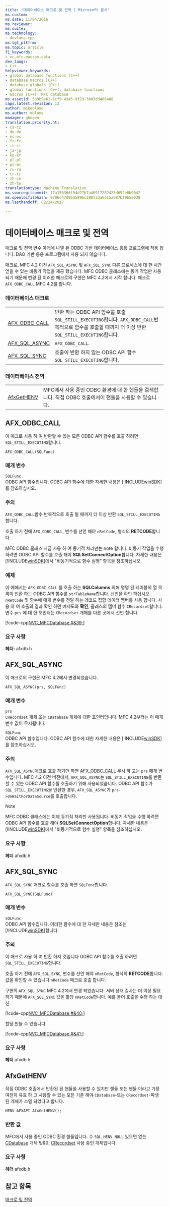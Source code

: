 ```yaml
---
title: "데이터베이스 매크로 및 전역 | Microsoft 문서"
ms.custom: 
ms.date: 11/04/2016
ms.reviewer: 
ms.suite: 
ms.technology:
- devlang-cpp
ms.tgt_pltfrm: 
ms.topic: article
f1_keywords:
- vc.mfc.macros.data
dev_langs:
- C++
helpviewer_keywords:
- global database functions [C++]
- database macros [C++]
- database globals [C++]
- global functions [C++], database functions
- macros [C++], MFC database
ms.assetid: 5b9b9e61-1cf9-4345-9f29-3807dd466488
caps.latest.revision: 13
author: mikeblome
ms.author: mblome
manager: ghogen
translation.priority.ht:
- cs-cz
- de-de
- es-es
- fr-fr
- it-it
- ja-jp
- ko-kr
- pl-pl
- pt-br
- ru-ru
- tr-tr
- zh-cn
- zh-tw
translationtype: Machine Translation
ms.sourcegitcommit: 17a158366f94d27b7a46917282425d652e6b9042
ms.openlocfilehash: 9706c47d9bd5996c28873da6a15a687bf9b5e038
ms.lasthandoff: 02/24/2017

---
```

# <a name="database-macros-and-globals"></a>데이터베이스 매크로 및 전역
매크로 및 전역 변수 아래에 나열 된 ODBC 기반 데이터베이스 응용 프로그램에 적용 됩니다. DAO 기반 응용 프로그램에서 사용 되지 않습니다.  
  
 매크로, MFC 4.2 이전 `AFX_SQL_ASYNC` 및 `AFX_SQL_SYNC` 다른 프로세스에 대 한 시간 얻을 수 있는 비동기 작업을 제공 했습니다. MFC ODBC 클래스에는 동기 작업만 사용 되기 때문에 변경 된 이러한 매크로의 구현은 MFC 4.2에서 시작 합니다. 매크로 `AFX_ODBC_CALL` MFC 4.2를 합니다.  
  
### <a name="database-macros"></a>데이터베이스 매크로  
  
|||  
|-|-|  
|[AFX_ODBC_CALL](#afx_odbc_call)|반환 하는 ODBC API 함수를 호출 `SQL_STILL_EXECUTING`합니다. `AFX_ODBC_CALL`반복적으로 함수를 호출할 때까지 더 이상 반환 `SQL_STILL_EXECUTING`합니다.|  
|[AFX_SQL_ASYNC](#afx_sql_async)|`AFX_ODBC_CALL`.|  
|[AFX_SQL_SYNC](#afx_sql_sync)|호출이 반환 하지 않는 ODBC API 함수 `SQL_STILL_EXECUTING`합니다.|  
  
### <a name="database-globals"></a>데이터베이스 전역  
  
|||  
|-|-|  
|[AfxGetHENV](#afxgethenv)|MFC에서 사용 중인 ODBC 환경에 대 한 핸들을 검색합니다. 직접 ODBC 호출에서이 핸들을 사용할 수 있습니다.|  
  
##  <a name="a-nameafxodbccalla--afxodbccall"></a><a name="afx_odbc_call"></a>AFX_ODBC_CALL  
 이 매크로 사용 하 여 반환할 수 있는 모든 ODBC API 함수를 호출 하려면 `SQL_STILL_EXECUTING`합니다.  
  
```  
AFX_ODBC_CALL(SQLFunc)  
```  
  
### <a name="parameters"></a>매개 변수  
 `SQLFunc`  
 ODBC API 함수입니다. ODBC API 함수에 대한 자세한 내용은 [!INCLUDE[winSDK](../../atl/includes/winsdk_md.md)]를 참조하십시오.  
  
### <a name="remarks"></a>주의  
 `AFX_ODBC_CALL`함수 반복적으로 호출 될 때까지 더 이상 반환 `SQL_STILL_EXECUTING`합니다.  
  
 호출 하기 전에 `AFX_ODBC_CALL`, 변수를 선언 해야 `nRetCode`, 형식의 **RETCODE**합니다.  
  
 MFC ODBC 클래스 지금 사용 하 여 동기적 처리만는 note 합니다. 비동기 작업을 수행 하려면 ODBC API 함수를 호출 해야 **SQLSetConnectOption**합니다. 자세한 내용은 [!INCLUDE[winSDK](../../atl/includes/winsdk_md.md)]에서 "비동기적으로 함수 실행" 항목을 참조하십시오.  

  
### <a name="example"></a>예제  
 이 예에서는 `AFX_ODBC_CALL` 를 호출 하는 **SQLColumns** 의해 명명 된 테이블의 열 목록이 반환 하는 ODBC API 함수를 `strTableName`합니다. 선언을 확인 하십시오 `nRetCode` 및 함수에 매개 변수를 전달 하는 레코드 집합 데이터 멤버를 사용 합니다. 사용 하 여 호출의 결과 확인 하면 예제도와 **확인**, 클래스의 멤버 함수 `CRecordset`합니다. 변수 `prs` 에 대 한 포인터는 `CRecordset` 개체를 다른 곳에서 선언 합니다.  
  
 [!code-cpp[NVC_MFCDatabase #&39;](../../mfc/codesnippet/cpp/database-macros-and-globals_1.cpp)]  

### <a name="requirements"></a>요구 사항  
 **헤더:** afxdb.h  

##  <a name="a-nameafxsqlasynca--afxsqlasync"></a><a name="afx_sql_async"></a>AFX_SQL_ASYNC  
 이 매크로의 구현은 MFC 4.2에서 변경되었습니다.  
  
```   
AFX_SQL_ASYNC(prs, SQLFunc)   
```  
  
### <a name="parameters"></a>매개 변수  
 `prs`  
 `CRecordset` 개체 또는 `CDatabase` 개체에 대한 포인터입니다. MFC 4.2부터는 이 매개 변수 값이 무시됩니다.  
  
 `SQLFunc`  
 ODBC API 함수입니다. ODBC API 함수에 대한 자세한 내용은 [!INCLUDE[winSDK](../../atl/includes/winsdk_md.md)]를 참조하십시오.  
  
### <a name="remarks"></a>주의  
 `AFX_SQL_ASYNC`매크로 호출 하기만 하면 [AFX_ODBC_CALL](#afx_odbc_call) 무시 하 고는 `prs` 매개 변수입니다. MFC 4.2 이전 버전에서, `AFX_SQL_ASYNC`는 `SQL_STILL_EXECUTING`를 반환할 수 있는 ODBC API 함수를 호출하기 위해 사용되었습니다. ODBC API 함수가 `SQL_STILL_EXECUTING`을 반환한 경우, `AFX_SQL_ASYNC`가 `prs->OnWaitForDataSource`를 호출합니다.  
  
> [!NOTE]
>  MFC ODBC 클래스에는 이제 동기적 처리만 사용됩니다. 비동기 작업을 수행 하려면 ODBC API 함수를 호출 해야 **SQLSetConnectOption**합니다. 자세한 내용은 [!INCLUDE[winSDK](../../atl/includes/winsdk_md.md)]에서 "비동기적으로 함수 실행" 항목을 참조하십시오.  
  
### <a name="requirements"></a>요구 사항  
  **헤더** afxdb.h  
  
##  <a name="a-nameafxsqlsynca--afxsqlsync"></a><a name="afx_sql_sync"></a>AFX_SQL_SYNC  
 `AFX_SQL_SYNC` 매크로 함수를 호출 하면 `SQLFunc`합니다.  
  
```   
AFX_SQL_SYNC(SQLFunc)   
```  
  
### <a name="parameters"></a>매개 변수  
 `SQLFunc`  
 ODBC API 함수입니다. 이러한 함수에 대 한 자세한 내용은 참조는 [!INCLUDE[winSDK](../../atl/includes/winsdk_md.md)]합니다.  
  
### <a name="remarks"></a>주의  
 이 매크로 사용 하 여 반환 하지 것입니다 ODBC API 함수를 호출 하려면 `SQL_STILL_EXECUTING`합니다.  
  
 호출 하기 전에 `AFX_SQL_SYNC`, 변수를 선언 해야 `nRetCode`, 형식의 **RETCODE**합니다. 값을 확인할 수 있습니다 `nRetCode` 매크로 호출 합니다.  
  
 구현의 `AFX_SQL_SYNC` MFC 4.2에서 변경 되었습니다. 서버 상태 검사는 더 이상 필요 하기 때문에 `AFX_SQL_SYNC` 값을 할당 `nRetCode`합니다. 예를 들어 호출을 수행 하는 대신  
  
 [!code-cpp[NVC_MFCDatabase #&40;](../../mfc/codesnippet/cpp/database-macros-and-globals_2.cpp)]  
  
 할당 만들 수 있습니다.  
  
 [!code-cpp[NVC_MFCDatabase #&41;](../../mfc/codesnippet/cpp/database-macros-and-globals_3.cpp)]  
  
### <a name="requirements"></a>요구 사항  
  **헤더** afxdb.h  
  
##  <a name="a-nameafxgethenva--afxgethenv"></a><a name="afxgethenv"></a>AfxGetHENV  
 직접 ODBC 호출에서 반환된 된 핸들을 사용할 수 있지만 핸들 또는 핸들 이라고 가정 여전히 유효 하 고 사용할 수 있는 모든 기존 해야 `CDatabase`-또는 `CRecordset`-파생 된 개체가 소멸 되었다고 합니다.  
  
```   
HENV AFXAPI AfxGetHENV(); 
```  
  
### <a name="return-value"></a>반환 값  
 MFC에서 사용 중인 ODBC 환경 핸들입니다. 수 `SQL_HENV_NULL` 있으면 없는 [CDatabase](../../mfc/reference/cdatabase-class.md) 개체 및&0; [CRecordset](../../mfc/reference/crecordset-class.md) 사용 중인 개체입니다.  
  
### <a name="requirements"></a>요구 사항  
  **헤더** afxdb.h  
    
## <a name="see-also"></a>참고 항목  
 [매크로 및 전역](../../mfc/reference/mfc-macros-and-globals.md)

